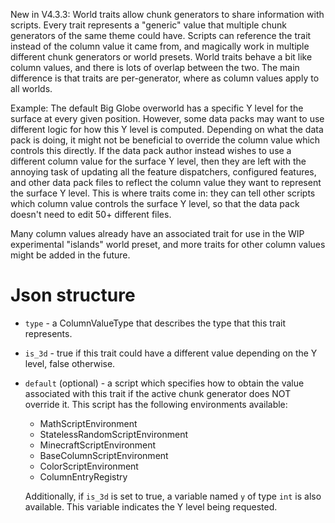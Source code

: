 New in V4.3.3: World traits allow chunk generators to share information with scripts. Every trait represents a "generic" value that multiple chunk generators of the same theme could have. Scripts can reference the trait instead of the column value it came from, and magically work in multiple different chunk generators or world presets. World traits behave a bit like column values, and there is lots of overlap between the two. The main difference is that traits are per-generator, where as column values apply to all worlds.

Example: The default Big Globe overworld has a specific Y level for the surface at every given position. However, some data packs may want to use different logic for how this Y level is computed. Depending on what the data pack is doing, it might not be beneficial to override the column value which controls this directly. If the data pack author instead wishes to use a different column value for the surface Y level, then they are left with the annoying task of updating all the feature dispatchers, configured features, and other data pack files to reflect the column value they want to represent the surface Y level. This is where traits come in: they can tell other scripts which column value controls the surface Y level, so that the data pack doesn't need to edit 50+ different files.

Many column values already have an associated trait for use in the WIP experimental "islands" world preset, and more traits for other column values might be added in the future.

# Json structure

* `type` - a ColumnValueType that describes the type that this trait represents.
* `is_3d` - true if this trait could have a different value depending on the Y level, false otherwise.
* `default` (optional) - a script which specifies how to obtain the value associated with this trait if the active chunk generator does NOT override it. This script has the following environments available:
	* MathScriptEnvironment
	* StatelessRandomScriptEnvironment
	* MinecraftScriptEnvironment
	* BaseColumnScriptEnvironment
	* ColorScriptEnvironment
	* ColumnEntryRegistry

	Additionally, if `is_3d` is set to true, a variable named `y` of type `int` is also available. This variable indicates the Y level being requested.